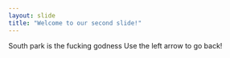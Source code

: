 ```yaml
---
layout: slide
title: "Welcome to our second slide!"
---
```

South park is the fucking godness
Use the left arrow to go back!
